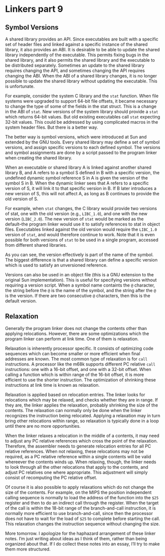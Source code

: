 # Linkers part 9

## Symbol Versions

A shared library provides an API. Since executables are built with a specific
set of header files and linked against a specific instance of the shared
library, it also provides an ABI. It is desirable to be able to update the
shared library independently of the executable. This permits fixing bugs in the
shared library, and it also permits the shared library and the executable to be
distributed separately. Sometimes an update to the shared library requires
changing the API, and sometimes changing the API requires changing the ABI.
When the ABI of a shared library changes, it is no longer possible to update
the shared library without updating the executable. This is unfortunate.

For example, consider the system C library and the `stat` function. When file
systems were upgraded to support 64-bit file offsets, it became necessary to
change the type of some of the fields in the stat struct. This is a change in
the ABI of `stat`. New versions of the system library should provide a `stat`
which returns 64-bit values. But old existing executables call `stat` expecting
32-bit values. This could be addressed by using complicated macros in the
system header files. But there is a better way.

The better way is symbol versions, which were introduced at Sun and extended by
the GNU tools. Every shared library may define a set of symbol versions, and
assign specific versions to each defined symbol. The versions and symbol
assignments are done by a script passed to the program linker when creating the
shared library.

When an executable or shared library A is linked against another shared library
B, and A refers to a symbol S defined in B with a specific version, the
undefined dynamic symbol reference S in A is given the version of the symbol S
in B. When the dynamic linker sees that A refers to a specific version of S, it
will link it to that specific version in B. If B later introduces a new version
of S, this will not affect A, as long as B continues to provide the old version
of S.

For example, when `stat` changes, the C library would provide two versions of
stat, one with the old version (e.g., `LIBC_1.0`), and one with the new version
(`LIBC_2.0`). The new version of `stat` would be marked as the default–the
program linker would use it to satisfy references to stat in object files.
Executables linked against the old version would require the `LIBC_1.0` version
of `stat`, and would therefore continue to work. Note that it is even possible
for both versions of `stat` to be used in a single program, accessed from
different shared libraries.

As you can see, the version effectively is part of the name of the symbol. The
biggest difference is that a shared library can define a specific version which
is used to satisfy an unversioned reference.

Versions can also be used in an object file (this is a GNU extension to the
original Sun implementation). This is useful for specifying versions without
requiring a version script. When a symbol name containts the `@` character, the
string before the `@` is the name of the symbol, and the string after the `@`
is the version. If there are two consecutive `@` characters, then this is the
default version.

## Relaxation

Generally the program linker does not change the contents other than applying
relocations. However, there are some optimizations which the program linker can
perform at link time. One of them is relaxation.

Relaxation is inherently processor specific. It consists of optimizing code
sequences which can become smaller or more efficient when final addresses are
known. The most common type of relaxation is for `call` instructions. A
processor like the m68k supports different PC relative `call` instructions: one
with a 16-bit offset, and one with a 32-bit offset. When calling a function
which is within range of the 16-bit offset, it is more efficient to use the
shorter instruction. The optimization of shrinking these instructions at link
time is known as relaxation.

Relaxation is applied based on relocation entries. The linker looks for
relocations which may be relaxed, and checks whether they are in range. If they
are, the linker applies the relaxation, probably shrinking the size of the
contents. The relaxation can normally only be done when the linker recognizes
the instruction being relocated. Applying a relaxation may in turn bring other
relocations within range, so relaxation is typically done in a loop until there
are no more opportunities.

When the linker relaxes a relocation in the middle of a contents, it may need
to adjust any PC relative references which cross the point of the relaxation.
Therefore, the assembler needs to generate relocation entries for all PC
relative references. When not relaxing, these relocations may not be required,
as a PC relative reference within a single contents will be valid whereever the
contents winds up. When relaxing, though, the linker needs to look through all
the other relocations that apply to the contents, and adjust PC relatives one
where appropriate. This adjustment will simply consist of recomputing the PC
relative offset.

Of course it is also possible to apply relaxations which do not change the size
of the contents. For example, on the MIPS the position independent calling
sequence is normally to load the address of the function into the `$25`
register and then to do an indirect call through the register. When the target
of the call is within the 18-bit range of the branch-and-call instruction, it
is normally more efficient to use branch-and-call, since then the processor
does not have to wait for the load of `$25` to complete before starting the
call. This relaxation changes the instruction sequence without changing the
size.

More tomorrow. I apologize for the haphazard arrangement of these linker notes.
I’m just writing about ideas as I think of them, rather than being organized
about that. If I do collect these notes into an essay, I’ll try to make them
more structured.

